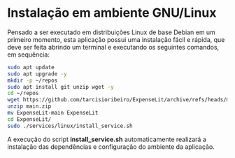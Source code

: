 # Instalação em ambiente GNU/Linux

   Pensado a ser executado em distribuições Linux de base Debian em um primeiro momento, esta aplicação possui uma instalação fácil e rápida, que deve ser feita abrindo um terminal e executando os seguintes comandos, em sequência:

   ```bash
   sudo apt update
   sudo apt upgrade -y
   mkdir -p ~/repos
   sudo apt install git unzip wget -y
   cd ~/repos
   wget https://github.com/tarcisioribeiro/ExpenseLit/archive/refs/heads/main.zip
   unzip main.zip
   mv ExpenseLit-main ExpenseLit
   cd ExpenseLit/
   sudo ./services/linux/install_service.sh
   ```

   A execução do script **install_service.sh** automaticamente realizará a instalação das dependências e configuração do ambiente da aplicação.
